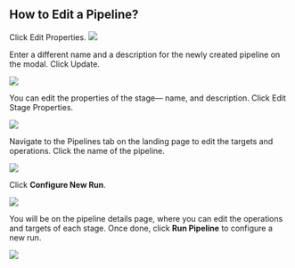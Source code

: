 ## How to Edit a Pipeline?

Click Edit Properties. ![](https://lh5.googleusercontent.com/9EBy-Tyb6ZmoRHhOIKDZTamWI8mH-of8fIG5Jv2iJ9FxpbOIE00MR0EWC8UWJ4akf2xQ_Eefn67Bnm491N2Yb5wwFcijrX8QB2LRFtkt3pYuJrbohvNOyoqtmmMeuF47PVDs13wj)

Enter a different name and a description for the newly created pipeline on the modal. Click Update.

![](https://lh5.googleusercontent.com/bOCyL81K5mlw_N5bf24Nv4bDjj-YdYT0BBacXhfP805aklJFacsu-f7DtpciUAM9Q6sUuVSO3QI0YKTf_N_uV28Hvq0lIf_EsllRwDfEKFjPlDggm797M05WWgV9O8N-gPW6va8V)


You can edit the properties of the stage— name, and description. Click Edit Stage Properties.

![](https://lh4.googleusercontent.com/Ebj97rMHzCO24Ri1Cts7u6BsQqPrcMAWnNjn5dC02VKScb0ZbFz48-WUqVnKFYKwgQXaP-WdiR_L3CjLGFCBVqNbDiH_IMmTuXYrcgDU2vPnhlPOZo4ZTsQPpxKEjlLwpal0lJM_)

Navigate to the Pipelines tab on the landing page to edit the targets and operations. Click the name of the pipeline.

  

![](https://lh5.googleusercontent.com/TZNcopL1D8EQXiVP8T5i9NykDvd4IPQSvIiabI0vNJ-e47vAqpywnBOI2uuhMJur8T0YgQLGI2nMo-_obB7-QvAjxNAjFdxMvPsYaItY-7Tz9UcIMXzmmbVhEfr_l0O8d_lp98cA)

Click **Configure New Run**.

  

![](https://lh4.googleusercontent.com/7C4UKkyrMFEGtybCNfbbC0Cwl84qICIKF8z9_iAxQupW6aecDf34aADE-yOagDBxQ6uNpzREdAgzJ8lQHtf9gNaCvrnc8rPhwlb9gl97ebdkMqCVKi6gHQknZLeSaMmqZ70mvBv3)

You will be on the pipeline details page, where you can edit the operations and targets of each stage. Once done, click **Run Pipeline** to configure a new run.

  

![](https://lh3.googleusercontent.com/NfahPyr5zaJ3hX8_fCIE2sIppbHhT1uQTzWRqkp6Qy1xSEHA81cdm30-7URT7TBW79bX6kBODu89lr-33KAvnWJHlcWZfTUhDlrVPfwzpMg_xaaqb0OvwTGluSJqqzw-klqPgAcj)


